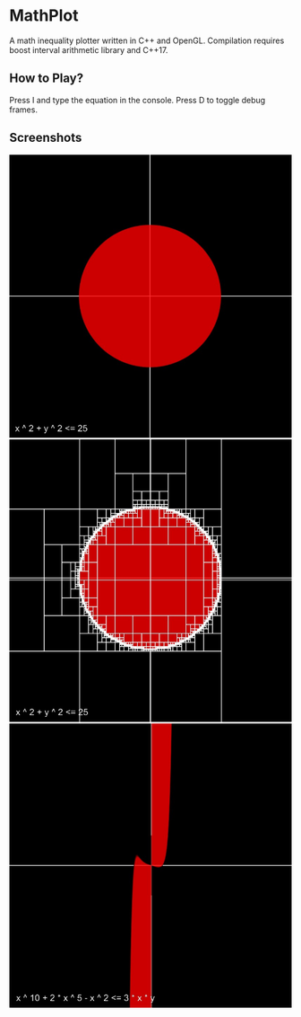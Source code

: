 # MathPlot
A math inequality plotter written in C++ and OpenGL. Compilation requires boost interval arithmetic library and C++17. 

## How to Play?
Press I and type the equation in the console. Press D to toggle debug frames.

## Screenshots

![alt text](https://github.com/CharliePu/MathPlot/blob/master/res/screenshot2.jpg)
![alt text](https://github.com/CharliePu/MathPlot/blob/master/res/screenshot3.jpg)
![alt text](https://github.com/CharliePu/MathPlot/blob/master/res/screenshot1.jpg)
